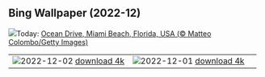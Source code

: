 ## Bing Wallpaper (2022-12)
![](https://www.bing.com/th?id=OHR.MiamiDT_DE-DE9731630617_UHD.jpg&w=1000)Today: [Ocean Drive, Miami Beach, Florida, USA (© Matteo Colombo/Getty Images)](https://www.bing.com/th?id=OHR.MiamiDT_DE-DE9731630617_UHD.jpg)

|      |      |      |
| :----: | :----: | :----: |
|![](https://www.bing.com/th?id=OHR.BraidedRiverDelta_DE-DE9595164711_UHD.jpg&pid=hp&w=384&h=216&rs=1&c=4)2022-12-02 [download 4k](https://www.bing.com/th?id=OHR.BraidedRiverDelta_DE-DE9595164711_UHD.jpg)|![](https://www.bing.com/th?id=OHR.AntarcticaDay_DE-DE7006023135_UHD.jpg&pid=hp&w=384&h=216&rs=1&c=4)2022-12-01 [download 4k](https://www.bing.com/th?id=OHR.AntarcticaDay_DE-DE7006023135_UHD.jpg)|